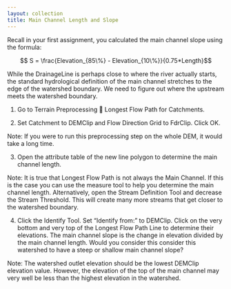 ```yaml
---
layout: collection
title: Main Channel Length and Slope
---
```


Recall in your first assignment, you calculated the main channel slope using the formula:

$$ S = \frac{Elevation_{85\%} - Elevation_{10\%}}{0.75*Length}$$


While the DrainageLine is perhaps close to where the river actually starts, the standard hydrological definition of the main channel stretches to the edge of the watershed boundary. We need to figure out where the upstream meets the watershed boundary. 

1.	Go to Terrain Preprocessing  Longest Flow Path for Catchments. 

2.	Set Catchment to DEMClip and Flow Direction Grid to FdrClip. Click OK.

Note: If you were to run this preprocessing step on the whole DEM, it would take a long time.

3.	Open the attribute table of the new line polygon to determine the main channel length.

Note: It is true that Longest Flow Path is not always the Main Channel. If this is the case you can use the measure tool to help you determine the main channel length. Alternatively, open the Stream Definition Tool and decrease the Stream Threshold. This will create many more streams that get closer to the watershed boundary.

4.	Click the Identify Tool. Set “Identify from:” to DEMClip. Click on the very bottom and very top of the Longest Flow Path Line to determine their elevations. The main channel slope is the change in elevation divided by the main channel length. Would you consider this consider this watershed to have a steep or shallow main channel slope?

Note: The watershed outlet elevation should be the lowest DEMClip elevation value. However, the elevation of the top of the main channel may very well be less than the highest elevation in the watershed.
